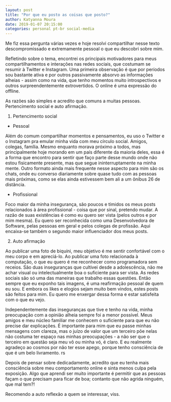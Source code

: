 ```yaml
---
layout: post
title: "Por que eu posto as coisas que posto?"
author: Katyanna Moura
date: 2019-01-07 20:15:00
categories: personal pt-br social-media
---
```


Me fiz essa pergunta várias vezes e hoje resolvi compartilhar nesse texto descompromissado e extremamente pessoal o que eu descobri sobre mim.

Refletindo sobre o tema, encontrei os principais motivadores para meus compartilhamentos e interações nas redes sociais, que costumam se resumir à Twitter e Instagram. Uma primeira observação é que por períodos sou bastante ativa e por outros passivamente absorvo as informações alheias - assim como na vida, que tenho momentos muito introspectivos e outros surpreendentemente extrovertidos. O online é uma expressão do offline.

As razões são simples e acredito que comuns a muitas pessoas. Pertencimento social e auto afirmação.

1)  Pertencimento social

- Pessoal

Além do comum compartilhar momentos e pensamentos, eu uso o Twitter e o Instagram pra emular minha vida com meu círculo social. Amigos, colegas, família. Mesmo enquanto morava próximo a todos, mas principalmente hoje morando em um país diferente da maioria deles, essa é a forma que encontro para sentir que faço parte desse mundo onde não estou fisicamente presente, mas que segue ininterruptamente na minha mente. Outro formato ainda mais frequente nesse aspecto para mim são os chats, onde eu converso diariamente sobre quase tudo com as pessoas mais próximas, como se elas ainda estivessem bem ali a um ônibus 26 de distância.

- Profissional

Foco maior da minha insegurança, são poucos e tímidos os meus posts relacionados à área profissional - coisa que por sinal, pretendo mudar. A razão de suas existências é como eu quero ser vista (pelos outros e por mim mesma). Eu quero ser reconhecida como uma Desenvolvedora de Software, pelas pessoas em geral e pelos colegas de profissão. Aqui encaixa-se também o segundo maior influenciador dos meus posts.

2)  Auto afirmação

Ao publicar uma foto de biquíni, meu objetivo é me sentir confortável com o meu corpo e em apreciá-lo. Ao publicar uma foto relacionada à computação, o que eu quero é me reconhecer como programadora sem receios. São duas inseguranças que cultivei desde a adolescência, não me achar visual ou intelectualmente boa o suficiente para ser vista. As redes sociais são só uma das maneiras que trabalho essas questões. Então sempre que eu exponho tais imagens, é uma reafirmação pessoal de quem eu sou. E embora os likes e elogios sejam muito bem vindos, estes posts são feitos para mim. Eu quero me enxergar dessa forma e estar satisfeita com o que eu vejo.

Independentemente das inseguranças que tive e tenho na vida,  minha preocupação com a opinião alheia sempre foi a menor possível. Meus amigos e meu núcleo familiar me conhecem o suficiente para que eu não precise dar explicações. É importante para mim que eu passe minhas mensagens com clareza, mas o juízo de valor que um terceiro põe nelas não costuma ter espaço nas minhas preocupações - a não ser que o terceiro em questão seja meu vô ou minha vó, é claro. E eu realmente agradeço ao cosmos por não ter esse apego, porque tenho consciência de que é um belo livramento. rs

Depois de pensar sobre dedicadamente, acredito que eu tenha mais consciência sobre meu comportamento online e sinta menos culpa pela exposição. Algo que aprendi ser muito importante é permitir que as pessoas façam o que precisam para ficar de boa; contanto que não agrida ninguém, que mal tem?!

Recomendo a auto reflexão a quem se interessar, viss.
